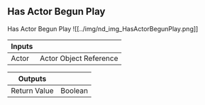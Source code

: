 ## Has Actor Begun Play
Has Actor Begun Play
![[../img/nd_img_HasActorBegunPlay.png]]

|Inputs||
|--|--|
| Actor | Actor Object Reference |

|Outputs||
|--|--|
| Return Value | Boolean |
